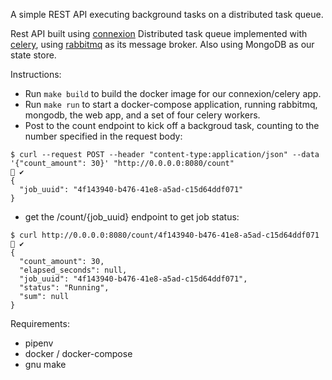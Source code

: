 A simple REST API executing background tasks on a distributed task queue.

Rest API built using [connexion](https://pypi.org/project/connexion/)
Distributed task queue implemented with [celery](https://pypi.org/project/celery/), using [rabbitmq](https://www.rabbitmq.com/) as its message broker.
Also using MongoDB as our state store.

Instructions:

- Run `make build` to build the docker image for our connexion/celery app.
- Run `make run` to start a docker-compose application, running rabbitmq, mongodb, the web app, and a set of four celery workers.
- Post to the count endpoint to kick off a backgroud task, counting to the number specified in the request body:

```
$ curl --request POST --header "content-type:application/json" --data '{"count_amount": 30}' "http://0.0.0.0:8080/count"                                                                                                                ✔
{
  "job_uuid": "4f143940-b476-41e8-a5ad-c15d64ddf071"
} 
```
- get the /count/{job_uuid} endpoint to get job status:
```
$ curl http://0.0.0.0:8080/count/4f143940-b476-41e8-a5ad-c15d64ddf071                                                                                                                                                                   ✔
{
  "count_amount": 30,
  "elapsed_seconds": null,
  "job_uuid": "4f143940-b476-41e8-a5ad-c15d64ddf071",
  "status": "Running",
  "sum": null
}
``` 

Requirements:

- pipenv
- docker / docker-compose
- gnu make
